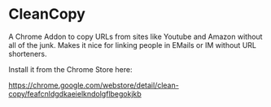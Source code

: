 CleanCopy
=========

A Chrome Addon to copy URLs from sites like Youtube and Amazon without all of the junk. Makes it nice for linking people in EMails or IM without URL shorteners.


Install it from the Chrome Store here:

https://chrome.google.com/webstore/detail/clean-copy/feafcnldgdkaeielkndolgflbegokjkb
